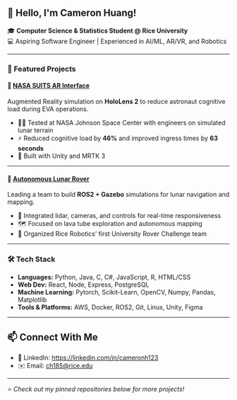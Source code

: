 ## 👋 Hello, I'm Cameron Huang!  

🎓 **Computer Science & Statistics Student @ Rice University**  
💻 Aspiring Software Engineer | Experienced in AI/ML, AR/VR, and Robotics  

---

### 🚀 Featured Projects

#### 🔭 [NASA SUITS AR Interface](https://github.com/...)  
Augmented Reality simulation on **HoloLens 2** to reduce astronaut cognitive load during EVA operations.  
- 🧑‍🚀 Tested at NASA Johnson Space Center with engineers on simulated lunar terrain  
- ⚡ Reduced cognitive load by **46%** and improved ingress times by **63 seconds**  
- 🔧 Built with Unity and MRTK 3

---

#### 🤖 [Autonomous Lunar Rover](https://github.com/...)  
Leading a team to build **ROS2 + Gazebo** simulations for lunar navigation and mapping. 
- 🚙 Integrated lidar, cameras, and controls for real-time responsiveness  
- 🗺️ Focused on lava tube exploration and autonomous mapping  
- 📡 Organized Rice Robotics’ first University Rover Challenge team

---

### 🛠️ Tech Stack  

- **Languages:** Python, Java, C, C#, JavaScript, R, HTML/CSS  
- **Web Dev:** React, Node, Express, PostgreSQL  
- **Machine Learning:** Pytorch, Scikit-Learn, OpenCV, Numpy, Pandas, Matplotlib  
- **Tools & Platforms:** AWS, Docker, ROS2, Git, Linux, Unity, Figma    

---

## 📫 Connect With Me  

- 💼 LinkedIn: https://linkedin.com/in/cameronh123
- ✉️ Email: ch185@rice.edu  

---

⭐️ *Check out my pinned repositories below for more projects!*  
